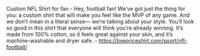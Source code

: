 Custom NFL Shirt for fan - Hey, football fan! We’ve got just the thing for you: a custom shirt that will make you feel like the MVP of any game. And we don’t mean in a literal sense— we’re talking about your style. You’ll look so good in this shirt that everyone will think you’re already winning. It’s made from 100% cotton, so it feels great against your skin, and it’s machine-washable and dryer safe. - https://lowpriceshirt.com/sport/nfl-football/
